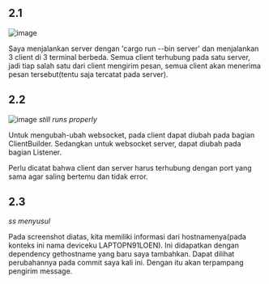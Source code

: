 ## 2.1
![image](https://github.com/ilhamzik/advprog-modul10-broadcast-chat/assets/124953758/8f1450d9-3fd9-4cfa-8e97-2128ff32b553)


Saya menjalankan server dengan 'cargo run --bin server' dan menjalankan 3 client di 3 terminal berbeda. Semua client terhubung pada satu server, jadi tiap salah satu dari client mengirim pesan, semua client akan menerima pesan tersebut(tentu saja tercatat pada server).


## 2.2
![image](https://github.com/ilhamzik/advprog-modul10-broadcast-chat/assets/124953758/31a07889-ef65-4003-959b-8e2c14b89f48)
*still runs properly*

Untuk mengubah-ubah websocket, pada client dapat diubah pada bagian ClientBuilder. Sedangkan untuk websocket server, dapat diubah pada bagian Listener.

Perlu dicatat bahwa client dan server harus terhubung dengan port yang sama agar saling bertemu dan tidak error.

## 2.3
*ss menyusul*

Pada screenshot diatas, kita memiliki informasi dari hostnamenya(pada konteks ini nama deviceku LAPTOPN91LOEN). Ini didapatkan dengan dependency gethostname yang baru saya tambahkan. Dapat dilihat perubahannya pada commit saya kali ini. Dengan itu akan terpampang pengirim message.